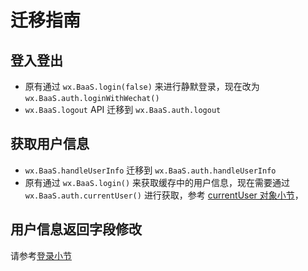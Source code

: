 # 迁移指南

## 登入登出

- 原有通过 `wx.BaaS.login(false)` 来进行静默登录，现在改为 `wx.BaaS.auth.loginWithWechat()`
- `wx.BaaS.logout` API 迁移到 `wx.BaaS.auth.logout`

## 获取用户信息
- `wx.BaaS.handleUserInfo` 迁移到 `wx.BaaS.auth.handleUserInfo`
- 原有通过 `wx.BaaS.login()` 来获取缓存中的用户信息，现在需要通过 `wx.BaaS.auth.currentUser()` 进行获取，参考 [currentUser 对象小节](./account.md)，

## 用户信息返回字段修改

请参考[登录小节](./auth.md)